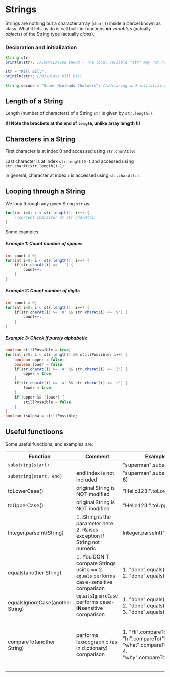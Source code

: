 # Strings

Strings are nothing but a character array (`char[]`) inside a parcel known as class. What it lets us do is call built-in functions **on** *variables* (actually *objects*) of the String type (actually *class*).


### Declaration and initialization

```java 
String str;
println(str); //COMPILATION ERROR - The local variable "str" may not have been initialized

str = "Kill Bill"; 
println(str); //displays Kill Bill

String second = "Super Nintendo Chalmers"; //declaring and initializing in one statement
```

## Length of a String

Length (number of characters) of a String `str` is given by `str.length()`.

**!!! Note the brackets at the end of `length`, unlike array length !!!**

## Characters in a String

First character is at index 0 and accessed using `str.charAt(0)`

Last character is at index `str.length()-1` and accessed using `str.charAt(str.length()-1)`

In general, character at index `i` is accessed using `str.charAt(i)`.

## Looping through a String

We loop through any given String `str` as:

```java
for(int i=0; i < str.length(); i++) {
	//current character at str.charAt(i)
}
```

Some examples:

##### Example 1: Count number of spaces

```java
int count = 0;
for(int i=0; i < str.length(); i++) {
	if(str.charAt(i) == ' ') {
		count++;
	}
}
```

##### Example 2: Count number of digits

```java
int count = 0;
for(int i=0; i < str.length(); i++) {
	if(str.charAt(i) >= '0' && str.charAt(i) <= '9') {
		count++;
	}
}
```

##### Example 3: Check if purely alphabetic

```java
boolean stillPossible = true;
for(int i=0; i < str.length() && stillPossible; i++) {
	boolean upper = false;
	boolean lower = false;
	if(str.charAt(i) >= 'A' && str.charAt(i) <= 'Z') {
		upper = true;
	}
	if(str.charAt(i) >= 'a' && str.charAt(i) <= 'z') {
		lower = true;
	}
	if(!upper && !lower) {
		stillPossible = false;
	}
}
boolean isAlpha = stillPossible;
```

## Useful functioons

Some useful functions, and examples are:

| Function                         | Comment                                                                              | Example                                                                                               | Outcome                                                                                        |
|----------------------------------|--------------------------------------------------------------------------------------|-------------------------------------------------------------------------------------------------------|------------------------------------------------------------------------------------------------|
| `substring(start)`               |                                                                                      | "superman".substring(2)                                                                               | "perman"                                                                                       |
| `substring(start, end)`          | end index is not included                                                            | "superman".substring(2, 6)                                                                            | "perm"                                                                                         |
| toLowerCase()                    | original String is NOT modified                                                        | "Hello123!".toLowerCase()                                                                             | "hello123!"                                                                                    |
| toUpperCase()                    | original String is NOT modified                                                        | "Hello123!".toUpperCase()                                                                             | "HELLO123!"                                                                                    |
| Integer.parseInt(String)         | 1. String is the parameter here 2. Raises exception if String not numeric            | Integer.parseInt("-4096")                                                                             | -4096                                                                                          |
| equals(another String)           | 1. You DON'T compare Strings using == 2. `equals` performs case-sensitive comparison | 1. "done".equals("done") 2. "done".equals("Done")                                                     | 1. true 2. false                                                                               |
| equalsIgnoreCase(another String) | `equalsIgnoreCase` performs case-**IN**sensitive comparison                          | 1. "done".equals("done") 2. "done".equals("Done") 3. "done".equals("doe")                             | 1. true 2. true 3. false                                                                       |
| compareTo(another String)        | performs lexicographic (as in dictionary) comparison                                 | 1. "Hi".compareTo("hi") 2. "hi".compareTo("Hi") 3. "what".compareTo("why?") 4. "why".compareTo("why") | 1. negative  (exact value  is irrelevant for now) 2. positive 3. negative (3rd character) 4. 0 |